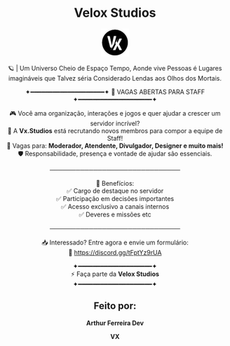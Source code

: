 <h1 align="center">Velox Studios</h1>

<div align="center">
<img src="doc/imgs/velox-studios.png">
<p>
&#x1FA90; | Um Universo Cheio de Espaço Tempo, Aonde vive Pessoas é Lugares imagináveis que Talvez séria Considerado Lendas aos Olhos dos Mortais.
</p>
</div>

<div align="center">
<p>
✦━━━━━━━━━━━━━━━━━━━━✦  
         👑 VAGAS ABERTAS PARA STAFF  
✦━━━━━━━━━━━━━━━━━━━━✦

 &#x1F3AE; Você ama organização, interações e jogos e quer ajudar a crescer um servidor incrível? <br>
 &#x1F4E2; A **Vx.Studios** está recrutando novos membros para compor a equipe de Staff! <br>
 &#x1F4BC; Vagas para: **Moderador, Atendente, Divulgador, Designer e muito mais!** <br>
 🛡️ Responsabilidade, presença e vontade de ajudar são essenciais.

──────────────────────────────

 &#x1F4CC; Benefícios: <br>
 &#x2705; Cargo de destaque no servidor <br>
 &#x2705; Participação em decisões importantes <br>
 &#x2705; Acesso exclusivo a canais internos <br>
 &#x2705; Deveres e missões etc 

──────────────────────────────

 &#x1F4E5; Interessado? Entre agora e envie um formulário: <br>
 &#x1F517; https://discord.gg/tFptYz9rUA

✦━━━━━━━━━━━━━━━━━━━━✦  <br>
&#x26A1; Faça parte da **Velox Studios** <br>
✦━━━━━━━━━━━━━━━━━━━━✦
</p>
</div>

<h2 align="center">Feito por:</h2>
<div align="center">
<p><strong>Arthur Ferreira Dev</strong></p>
<p><strong>VX</strong></p>
</div>